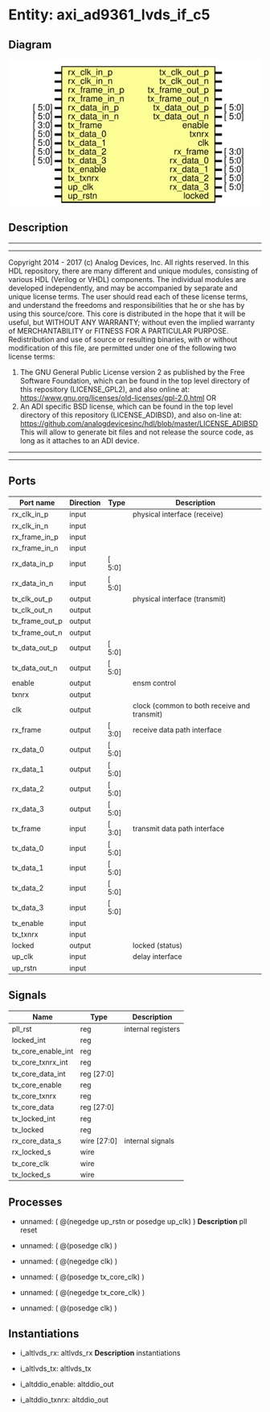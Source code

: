 # Entity: axi_ad9361_lvds_if_c5

## Diagram

![Diagram](axi_ad9361_lvds_if_c5.svg "Diagram")
## Description

***************************************************************************
 ***************************************************************************
 Copyright 2014 - 2017 (c) Analog Devices, Inc. All rights reserved.
 In this HDL repository, there are many different and unique modules, consisting
 of various HDL (Verilog or VHDL) components. The individual modules are
 developed independently, and may be accompanied by separate and unique license
 terms.
 The user should read each of these license terms, and understand the
 freedoms and responsibilities that he or she has by using this source/core.
 This core is distributed in the hope that it will be useful, but WITHOUT ANY
 WARRANTY; without even the implied warranty of MERCHANTABILITY or FITNESS FOR
 A PARTICULAR PURPOSE.
 Redistribution and use of source or resulting binaries, with or without modification
 of this file, are permitted under one of the following two license terms:
   1. The GNU General Public License version 2 as published by the
      Free Software Foundation, which can be found in the top level directory
      of this repository (LICENSE_GPL2), and also online at:
      <https://www.gnu.org/licenses/old-licenses/gpl-2.0.html>
 OR
   2. An ADI specific BSD license, which can be found in the top level directory
      of this repository (LICENSE_ADIBSD), and also on-line at:
      https://github.com/analogdevicesinc/hdl/blob/master/LICENSE_ADIBSD
      This will allow to generate bit files and not release the source code,
      as long as it attaches to an ADI device.
 ***************************************************************************
 ***************************************************************************
 
## Ports

| Port name      | Direction | Type   | Description                                 |
| -------------- | --------- | ------ | ------------------------------------------- |
| rx_clk_in_p    | input     |        | physical interface (receive)                |
| rx_clk_in_n    | input     |        |                                             |
| rx_frame_in_p  | input     |        |                                             |
| rx_frame_in_n  | input     |        |                                             |
| rx_data_in_p   | input     | [ 5:0] |                                             |
| rx_data_in_n   | input     | [ 5:0] |                                             |
| tx_clk_out_p   | output    |        | physical interface (transmit)               |
| tx_clk_out_n   | output    |        |                                             |
| tx_frame_out_p | output    |        |                                             |
| tx_frame_out_n | output    |        |                                             |
| tx_data_out_p  | output    | [ 5:0] |                                             |
| tx_data_out_n  | output    | [ 5:0] |                                             |
| enable         | output    |        | ensm control                                |
| txnrx          | output    |        |                                             |
| clk            | output    |        | clock (common to both receive and transmit) |
| rx_frame       | output    | [ 3:0] | receive data path interface                 |
| rx_data_0      | output    | [ 5:0] |                                             |
| rx_data_1      | output    | [ 5:0] |                                             |
| rx_data_2      | output    | [ 5:0] |                                             |
| rx_data_3      | output    | [ 5:0] |                                             |
| tx_frame       | input     | [ 3:0] | transmit data path interface                |
| tx_data_0      | input     | [ 5:0] |                                             |
| tx_data_1      | input     | [ 5:0] |                                             |
| tx_data_2      | input     | [ 5:0] |                                             |
| tx_data_3      | input     | [ 5:0] |                                             |
| tx_enable      | input     |        |                                             |
| tx_txnrx       | input     |        |                                             |
| locked         | output    |        | locked (status)                             |
| up_clk         | input     |        | delay interface                             |
| up_rstn        | input     |        |                                             |
## Signals

| Name               | Type           | Description         |
| ------------------ | -------------- | ------------------- |
| pll_rst            | reg            | internal registers  |
| locked_int         | reg            |                     |
| tx_core_enable_int | reg            |                     |
| tx_core_txnrx_int  | reg            |                     |
| tx_core_data_int   | reg     [27:0] |                     |
| tx_core_enable     | reg            |                     |
| tx_core_txnrx      | reg            |                     |
| tx_core_data       | reg     [27:0] |                     |
| tx_locked_int      | reg            |                     |
| tx_locked          | reg            |                     |
| rx_core_data_s     | wire [27:0]    | internal signals    |
| rx_locked_s        | wire           |                     |
| tx_core_clk        | wire           |                     |
| tx_locked_s        | wire           |                     |
## Processes
- unnamed: ( @(negedge up_rstn or posedge up_clk) )
**Description**
pll reset

- unnamed: ( @(posedge clk) )
- unnamed: ( @(negedge clk) )
- unnamed: ( @(posedge tx_core_clk) )
- unnamed: ( @(negedge tx_core_clk) )
- unnamed: ( @(posedge clk) )
## Instantiations

- i_altlvds_rx: altlvds_rx
**Description**
instantiations

- i_altlvds_tx: altlvds_tx
- i_altddio_enable: altddio_out
- i_altddio_txnrx: altddio_out
